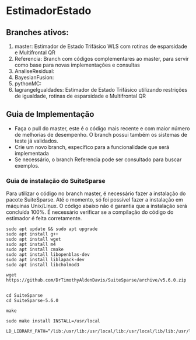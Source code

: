 # EstimadorEstado


## Branches ativos:
   1. master: Estimador de Estado Trifásico WLS com rotinas de esparsidade e Multifrontal QR
   2. Referencia: Branch com códigos complementares ao master, para servir como base para novas implementações e consultas
   3. AnaliseResidual:
   4. BayesianFusion:
   5. pythonMC:
   6. lagrangeIgualdades: Estimador de Estado Trifásico utilizando restrições de igualdade, rotinas de esparsidade e Multifrontal QR

## Guia de Implementação
  * Faça o pull do master, este é o código mais recente e com maior número de melhorias de desempenho. O branch possui também os sistemas de teste já validados.
  * Crie um novo branch, específico para a funcionalidade que será implementada
  * Se necessário, o branch Referencia pode ser consultado para buscar exemplos. 
  
 ### Guia de instalação do SuiteSparse
 Para utilizar o código no branch master, é necessário fazer a instalação do pacote SuiteSparse. Até o momento, só foi possível fazer a instalação em máquinas Unix/Linux. O código abaixo não é garantia que a instalação será concluída 100%. É necessário verificar se a compilação do código do estimador é feita corretamente.
 
 ```
sudo apt update && sudo apt upgrade
sudo apt install g++
sudo apt install wget
sudo apt install m4
sudo apt install cmake
sudo apt install libopenblas-dev
sudo apt install liblapack-dev
sudo apt install libcholmod3

wget https://github.com/DrTimothyAldenDavis/SuiteSparse/archive/v5.6.0.zip


cd SuiteSparse
cd SuiteSparse-5.6.0

make

sudo make install INSTALL=/usr/local

LD_LIBRARY_PATH=“/lib:/usr/lib:/usr/local/lib:/usr/local/lib/lib:/usr/local/lib/include"

 ```
